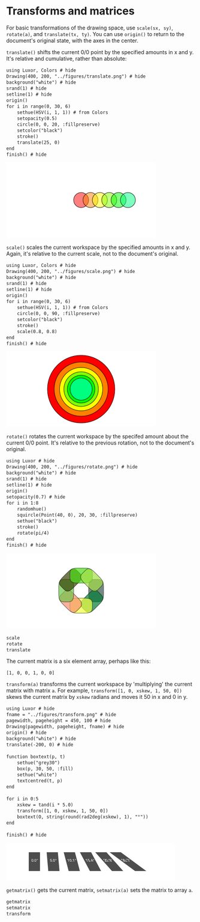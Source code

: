 # Transforms and matrices

For basic transformations of the drawing space, use `scale(sx, sy)`, `rotate(a)`, and `translate(tx, ty)`. You can use `origin()` to return to the document's original state, with the axes in the center.

`translate()` shifts the current 0/0 point by the specified amounts in x and y. It's relative and cumulative, rather than absolute:

```@example
using Luxor, Colors # hide
Drawing(400, 200, "../figures/translate.png") # hide
background("white") # hide
srand(1) # hide
setline(1) # hide
origin()
for i in range(0, 30, 6)
    sethue(HSV(i, 1, 1)) # from Colors
    setopacity(0.5)
    circle(0, 0, 20, :fillpreserve)
    setcolor("black")
    stroke()
    translate(25, 0)
end
finish() # hide
```
![translate](figures/translate.png)

`scale()` scales the current workspace by the specified amounts in x and y. Again, it's relative to the current scale, not to the document's original.

```@example
using Luxor, Colors # hide
Drawing(400, 200, "../figures/scale.png") # hide
background("white") # hide
srand(1) # hide
setline(1) # hide
origin()
for i in range(0, 30, 6)
    sethue(HSV(i, 1, 1)) # from Colors
    circle(0, 0, 90, :fillpreserve)
    setcolor("black")
    stroke()
    scale(0.8, 0.8)
end
finish() # hide
```

![scale](figures/scale.png)

`rotate()` rotates the current workspace by the specifed amount about the current 0/0 point. It's relative to the previous rotation, not to the document's original.

```@example
using Luxor # hide
Drawing(400, 200, "../figures/rotate.png") # hide
background("white") # hide
srand(1) # hide
setline(1) # hide
origin()
setopacity(0.7) # hide
for i in 1:8
    randomhue()
    squircle(Point(40, 0), 20, 30, :fillpreserve)
    sethue("black")
    stroke()
    rotate(pi/4)
end
finish() # hide
```

![rotate](figures/rotate.png)

```@docs
scale
rotate
translate
```

The current matrix is a six element array, perhaps like this:

```
[1, 0, 0, 1, 0, 0]
```

`transform(a)` transforms the current workspace by 'multiplying' the current matrix with matrix `a`. For example, `transform([1, 0, xskew, 1, 50, 0])` skews the current matrix by `xskew` radians and moves it 50 in x and 0 in y.

```@example
using Luxor # hide
fname = "../figures/transform.png" # hide
pagewidth, pageheight = 450, 100 # hide
Drawing(pagewidth, pageheight, fname) # hide
origin() # hide
background("white") # hide
translate(-200, 0) # hide

function boxtext(p, t)
    sethue("grey30")
    box(p, 30, 50, :fill)
    sethue("white")
    textcentred(t, p)
end

for i in 0:5
    xskew = tand(i * 5.0)
    transform([1, 0, xskew, 1, 50, 0])
    boxtext(O, string(round(rad2deg(xskew), 1), "°"))
end

finish() # hide
```

![transform](figures/transform.png)

`getmatrix()` gets the current matrix, `setmatrix(a)` sets the matrix to array `a`.

```@docs
getmatrix
setmatrix
transform
```
